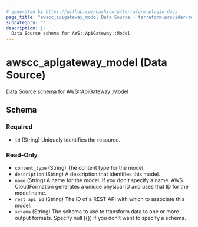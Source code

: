 ```yaml
---
# generated by https://github.com/hashicorp/terraform-plugin-docs
page_title: "awscc_apigateway_model Data Source - terraform-provider-awscc"
subcategory: ""
description: |-
  Data Source schema for AWS::ApiGateway::Model
---
```


# awscc_apigateway_model (Data Source)

Data Source schema for AWS::ApiGateway::Model



<!-- schema generated by tfplugindocs -->
## Schema

### Required

- `id` (String) Uniquely identifies the resource.

### Read-Only

- `content_type` (String) The content type for the model.
- `description` (String) A description that identifies this model.
- `name` (String) A name for the model. If you don't specify a name, AWS CloudFormation generates a unique physical ID and uses that ID for the model name.
- `rest_api_id` (String) The ID of a REST API with which to associate this model.
- `schema` (String) The schema to use to transform data to one or more output formats. Specify null ({}) if you don't want to specify a schema.
